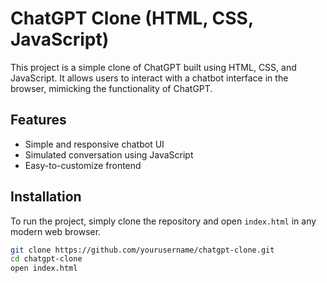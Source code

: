 # ChatGPT Clone (HTML, CSS, JavaScript)

This project is a simple clone of ChatGPT built using HTML, CSS, and JavaScript. It allows users to interact with a chatbot interface in the browser, mimicking the functionality of ChatGPT.

## Features

- Simple and responsive chatbot UI
- Simulated conversation using JavaScript
- Easy-to-customize frontend

## Installation

To run the project, simply clone the repository and open `index.html` in any modern web browser.

```bash
git clone https://github.com/yourusername/chatgpt-clone.git
cd chatgpt-clone
open index.html
